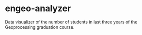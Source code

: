 # engeo-analyzer
 
Data visualizer of the number of students in last three years of the Geoprocessing graduation course.
